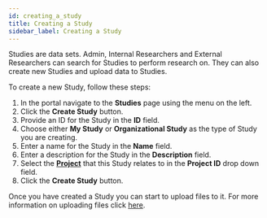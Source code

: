 ```yaml
---
id: creating_a_study
title: Creating a Study
sidebar_label: Creating a Study
---
```


Studies are data sets. Admin, Internal Researchers and External Researchers can search for Studies to perform research on. They can also create new Studies and upload data to Studies.

To create a new Study, follow these steps:

1. In the portal navigate to the **Studies** page using the menu on the left.
2. Click the **Create Study** button.
3. Provide an ID for the Study in the **ID** field.
4. Choose either **My Study** or **Organizational Study** as the type of Study you are creating.
5. Enter a name for the Study in the **Name** field.
6. Enter a description for the Study in the **Description** field.
7. Select the [**Project**](../accounts/projects/introduction) that this Study relates to in the **Project ID** drop down field.
8. Click the **Create Study** button.

Once you have created a Study you can start to upload files to it. For more information on uploading files click [here](./studies_page.md#creating-a-study-and-uploading-files).

